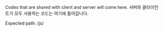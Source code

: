 Codes that are shared with client and server will come here.
서버와 클라이언트가 모두 사용하는 코드는 여기에 들어갑니다.

Expected path: /js/
